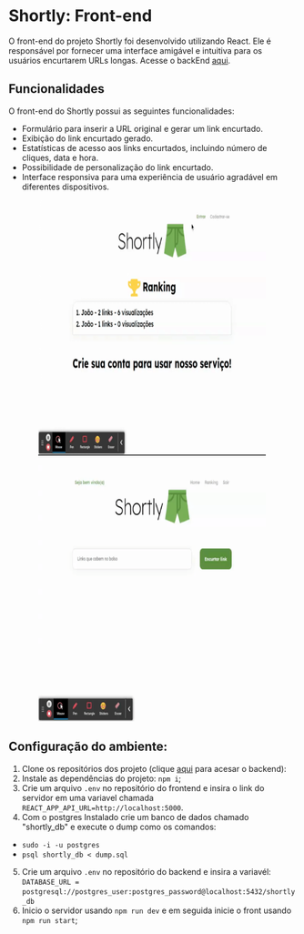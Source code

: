 # Shortly: Front-end
O front-end do projeto Shortly foi desenvolvido utilizando React. Ele é responsável por fornecer uma interface amigável e intuitiva para os usuários encurtarem URLs longas. Acesse o backEnd <a href="https://github.com/gabriel-victor933/projeto17-shortly">aqui</a>.

## Funcionalidades
O front-end do Shortly possui as seguintes funcionalidades:

- Formulário para inserir a URL original e gerar um link encurtado.
- Exibição do link encurtado gerado.
- Estatísticas de acesso aos links encurtados, incluindo número de cliques, data e hora.
- Possibilidade de personalização do link encurtado.
- Interface responsiva para uma experiência de usuário agradável em diferentes dispositivos.

<p align="center">
  <img width="400" height="450" src="shortly1.gif"/>
</p>

<p align="center">
  <img width="400" height="450" src="shortly.gif"/>
</p>



## Configuração do ambiente:
1. Clone os repositórios dos projeto (clique <a href="https://github.com/gabriel-victor933/projeto17-shortly">aqui</a> para acesar o backend):
2. Instale as dependências do projeto: `npm i`;
3. Crie um arquivo `.env` no repositório do frontend e insira o link do servidor em uma variavel chamada 
`REACT_APP_API_URL=http://localhost:5000`.
4. Com o postgres Instalado crie um banco de dados chamado "shortly_db" e execute o dump como os comandos:
- `sudo -i -u postgres`
- `psql shortly_db < dump.sql`
5. Crie um arquivo `.env` no repositório do backend e insira a variavél: 
`DATABASE_URL = postgresql://postgres_user:postgres_password@localhost:5432/shortly_db`
6. Inicio o servidor usando `npm run dev` e em seguida inicie o front usando `npm run start`;